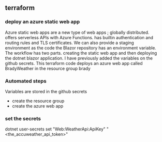 ## terraform

### deploy an azure static web app

Azure static web apps are a new type of web apps ; globally distributed. offers serverless APIs with Azure Functions. has builtin authentication and routing rules and TLS certificates. We can also provide a staging environment as the code the Blazor repository has an environment variable.
The workflow has two parts.
creating the static web app and then deploying the dotnet blazor application.
I have previously added the variables on the github secrets.
This terraform code deploys an azure web app called BradyWeather in the resource group brady

### Automated steps

Variables are stored in the github secrets

- create the resource group
- create the azure web app


### set the secrets

dotnet user-secrets set "Web:WeatherApi:ApiKey" "<the_accuweather_api_token>"
